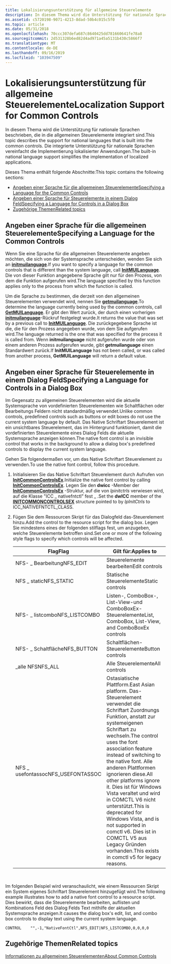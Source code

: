 ```yaml
---
title: Lokalisierungsunterstützung für allgemeine Steuerelemente
description: In diesem Thema wird die Unterstützung für nationale Sprachen beschrieben, die in die allgemeinen Steuerelemente integriert sind.
ms.assetid: c5720198-9071-4213-8dad-50b4c015c5f0
ms.topic: article
ms.date: 05/31/2018
ms.openlocfilehash: 70ccc307defa687c8640425dd781660641fe78a8
ms.sourcegitcommit: 2d531328b6ed82d4ad971a45a5131b430c5866f7
ms.translationtype: MT
ms.contentlocale: de-DE
ms.lasthandoff: 09/16/2019
ms.locfileid: "103947509"
---
```

# <a name="localization-support-for-common-controls"></a><span data-ttu-id="b8966-103">Lokalisierungsunterstützung für allgemeine Steuerelemente</span><span class="sxs-lookup"><span data-stu-id="b8966-103">Localization Support for Common Controls</span></span>

<span data-ttu-id="b8966-104">In diesem Thema wird die Unterstützung für nationale Sprachen beschrieben, die in die allgemeinen Steuerelemente integriert sind.</span><span class="sxs-lookup"><span data-stu-id="b8966-104">This topic describes the support for national languages that is built into the common controls.</span></span> <span data-ttu-id="b8966-105">Die integrierte Unterstützung für nationale Sprachen vereinfacht die Implementierung lokalisierter Anwendungen.</span><span class="sxs-lookup"><span data-stu-id="b8966-105">The built-in national language support simplifies the implementation of localized applications.</span></span>

<span data-ttu-id="b8966-106">Dieses Thema enthält folgende Abschnitte:</span><span class="sxs-lookup"><span data-stu-id="b8966-106">This topic contains the following sections:</span></span>

-   [<span data-ttu-id="b8966-107">Angeben einer Sprache für die allgemeinen Steuerelemente</span><span class="sxs-lookup"><span data-stu-id="b8966-107">Specifying a Language for the Common Controls</span></span>](#specifying-a-language-for-the-common-controls)
-   [<span data-ttu-id="b8966-108">Angeben einer Sprache für Steuerelemente in einem Dialog Feld</span><span class="sxs-lookup"><span data-stu-id="b8966-108">Specifying a Language for Controls in a Dialog Box</span></span>](#specifying-a-language-for-controls-in-a-dialog-box)
-   [<span data-ttu-id="b8966-109">Zugehörige Themen</span><span class="sxs-lookup"><span data-stu-id="b8966-109">Related topics</span></span>](#related-topics)

## <a name="specifying-a-language-for-the-common-controls"></a><span data-ttu-id="b8966-110">Angeben einer Sprache für die allgemeinen Steuerelemente</span><span class="sxs-lookup"><span data-stu-id="b8966-110">Specifying a Language for the Common Controls</span></span>

<span data-ttu-id="b8966-111">Wenn Sie eine Sprache für die allgemeinen Steuerelemente angeben möchten, die sich von der Systemsprache unterscheiden, wenden Sie sich an [**initmuilanguage**](/windows/desktop/api/Commctrl/nf-commctrl-initmuilanguage).</span><span class="sxs-lookup"><span data-stu-id="b8966-111">If you want to specify a language for the common controls that is different than the system language, call [**InitMUILanguage**](/windows/desktop/api/Commctrl/nf-commctrl-initmuilanguage).</span></span> <span data-ttu-id="b8966-112">Die von dieser Funktion angegebene Sprache gilt nur für den Prozess, von dem die Funktion aufgerufen wird.</span><span class="sxs-lookup"><span data-stu-id="b8966-112">The language specified by this function applies only to the process from which the function is called.</span></span>

<span data-ttu-id="b8966-113">Um die Sprache zu bestimmen, die derzeit von den allgemeinen Steuerelementen verwendet wird, nennen Sie [**getmuilanguage**](/windows/desktop/api/Commctrl/nf-commctrl-getmuilanguage).</span><span class="sxs-lookup"><span data-stu-id="b8966-113">To determine the language currently being used by the common controls, call [**GetMUILanguage**](/windows/desktop/api/Commctrl/nf-commctrl-getmuilanguage).</span></span> <span data-ttu-id="b8966-114">Er gibt den Wert zurück, der durch einen vorherigen [**initmuilanguage**](/windows/desktop/api/Commctrl/nf-commctrl-initmuilanguage)-Rückruf festgelegt wurde.</span><span class="sxs-lookup"><span data-stu-id="b8966-114">It returns the value that was set by a previous call to [**InitMUILanguage**](/windows/desktop/api/Commctrl/nf-commctrl-initmuilanguage).</span></span> <span data-ttu-id="b8966-115">Die zurückgegebene Sprache ist die, die für den Prozess angegeben wurde, von dem Sie aufgerufen wird.</span><span class="sxs-lookup"><span data-stu-id="b8966-115">The language returned is the one that was specified for the process it is called from.</span></span> <span data-ttu-id="b8966-116">Wenn **initmuilanguage** nicht aufgerufen wurde oder von einem anderen Prozess aufgerufen wurde, gibt **getmuilanguage** einen Standardwert zurück.</span><span class="sxs-lookup"><span data-stu-id="b8966-116">If **InitMUILanguage** has not been called, or was called from another process, **GetMUILanguage** will return a default value.</span></span>

## <a name="specifying-a-language-for-controls-in-a-dialog-box"></a><span data-ttu-id="b8966-117">Angeben einer Sprache für Steuerelemente in einem Dialog Feld</span><span class="sxs-lookup"><span data-stu-id="b8966-117">Specifying a Language for Controls in a Dialog Box</span></span>

<span data-ttu-id="b8966-118">Im Gegensatz zu allgemeinen Steuerelementen wird die aktuelle Systemsprache von vordefinierten Steuerelementen wie Schaltflächen oder Bearbeitungs Feldern nicht standardmäßig verwendet.</span><span class="sxs-lookup"><span data-stu-id="b8966-118">Unlike common controls, predefined controls such as buttons or edit boxes do not use the current system language by default.</span></span> <span data-ttu-id="b8966-119">Das Native Schriftart Steuerelement ist ein unsichtbares Steuerelement, das im Hintergrund funktioniert, damit die vordefinierten Steuerelemente eines Dialog Felds die aktuelle Systemsprache anzeigen können.</span><span class="sxs-lookup"><span data-stu-id="b8966-119">The native font control is an invisible control that works in the background to allow a dialog box's predefined controls to display the current system language.</span></span>

<span data-ttu-id="b8966-120">Gehen Sie folgendermaßen vor, um das Native Schriftart Steuerelement zu verwenden.</span><span class="sxs-lookup"><span data-stu-id="b8966-120">To use the native font control, follow this procedure.</span></span>

1.  <span data-ttu-id="b8966-121">Initialisieren Sie das Native Schriftart Steuerelement durch Aufrufen von [**InitCommonControlsEx**](/windows/desktop/api/Commctrl/nf-commctrl-initcommoncontrolsex).</span><span class="sxs-lookup"><span data-stu-id="b8966-121">Initialize the native font control by calling [**InitCommonControlsEx**](/windows/desktop/api/Commctrl/nf-commctrl-initcommoncontrolsex).</span></span> <span data-ttu-id="b8966-122">Legen Sie den **dwicc** -Member der [**InitCommonControlsEx**](/windows/win32/api/commctrl/ns-commctrl-initcommoncontrolsex) -Struktur, auf die von *lpinitctrls* verwiesen wird, auf die Klasse "ICC \_ nativefntctl" fest \_ .</span><span class="sxs-lookup"><span data-stu-id="b8966-122">Set the **dwICC** member of the [**INITCOMMONCONTROLSEX**](/windows/win32/api/commctrl/ns-commctrl-initcommoncontrolsex) structure pointed to by *lpInitCtrls* to ICC\_NATIVEFNTCTL\_CLASS.</span></span>
2.  <span data-ttu-id="b8966-123">Fügen Sie dem Ressourcen Skript für das Dialogfeld das-Steuerelement hinzu.</span><span class="sxs-lookup"><span data-stu-id="b8966-123">Add the control to the resource script for the dialog box.</span></span> <span data-ttu-id="b8966-124">Legen Sie mindestens eines der folgenden stilflags fest, um anzugeben, welche Steuerelemente betroffen sind.</span><span class="sxs-lookup"><span data-stu-id="b8966-124">Set one or more of the following style flags to specify which controls will be affected.</span></span> 

    | <span data-ttu-id="b8966-125">Flag</span><span class="sxs-lookup"><span data-stu-id="b8966-125">Flag</span></span>              | <span data-ttu-id="b8966-126">Gilt für:</span><span class="sxs-lookup"><span data-stu-id="b8966-126">Applies to</span></span>                                                                                                                                                                                                                                                       |
    |-------------------|------------------------------------------------------------------------------------------------------------------------------------------------------------------------------------------------------------------------------------------------------------------|
    | <span data-ttu-id="b8966-127">NFS- \_ Bearbeitung</span><span class="sxs-lookup"><span data-stu-id="b8966-127">NFS\_EDIT</span></span>         | <span data-ttu-id="b8966-128">Steuerelemente bearbeiten</span><span class="sxs-lookup"><span data-stu-id="b8966-128">Edit controls</span></span>                                                                                                                                                                                                                                                    |
    | <span data-ttu-id="b8966-129">NFS \_ static</span><span class="sxs-lookup"><span data-stu-id="b8966-129">NFS\_STATIC</span></span>       | <span data-ttu-id="b8966-130">Statische Steuerelemente</span><span class="sxs-lookup"><span data-stu-id="b8966-130">Static controls</span></span>                                                                                                                                                                                                                                                  |
    | <span data-ttu-id="b8966-131">NFS- \_ listcombo</span><span class="sxs-lookup"><span data-stu-id="b8966-131">NFS\_LISTCOMBO</span></span>    | <span data-ttu-id="b8966-132">Listen-, ComboBox-, List-View-und ComboBoxEx-Steuerelemente</span><span class="sxs-lookup"><span data-stu-id="b8966-132">List, ComboBox, List-View, and ComboBoxEx controls</span></span>                                                                                                                                                                                                               |
    | <span data-ttu-id="b8966-133">NFS- \_ Schaltfläche</span><span class="sxs-lookup"><span data-stu-id="b8966-133">NFS\_BUTTON</span></span>       | <span data-ttu-id="b8966-134">Schaltflächen-Steuerelemente</span><span class="sxs-lookup"><span data-stu-id="b8966-134">Button controls</span></span>                                                                                                                                                                                                                                                  |
    | <span data-ttu-id="b8966-135">\_alle NFS</span><span class="sxs-lookup"><span data-stu-id="b8966-135">NFS\_ALL</span></span>          | <span data-ttu-id="b8966-136">Alle Steuerelemente</span><span class="sxs-lookup"><span data-stu-id="b8966-136">All controls</span></span>                                                                                                                                                                                                                                                     |
    | <span data-ttu-id="b8966-137">NFS \_ usefontassoc</span><span class="sxs-lookup"><span data-stu-id="b8966-137">NFS\_USEFONTASSOC</span></span> | <span data-ttu-id="b8966-138">Ostasiatische Plattform.</span><span class="sxs-lookup"><span data-stu-id="b8966-138">East Asian platform.</span></span> <span data-ttu-id="b8966-139">Das-Steuerelement verwendet die Schriftart Zuordnungs Funktion, anstatt zur systemeigenen Schriftart zu wechseln.</span><span class="sxs-lookup"><span data-stu-id="b8966-139">The control uses the font association feature instead of switching to the native font.</span></span> <span data-ttu-id="b8966-140">Alle anderen Plattformen ignorieren diese.</span><span class="sxs-lookup"><span data-stu-id="b8966-140">All other platforms ignore it.</span></span> <span data-ttu-id="b8966-141">Dies ist für Windows Vista veraltet und wird in COMCTL V6 nicht unterstützt.</span><span class="sxs-lookup"><span data-stu-id="b8966-141">This is deprecated for Windows Vista, and is not supported in comctl v6.</span></span> <span data-ttu-id="b8966-142">Dies ist in COMCTL V5 aus Legacy Gründen vorhanden.</span><span class="sxs-lookup"><span data-stu-id="b8966-142">This exists in comctl v5 for legacy reasons.</span></span> |

    

     

<span data-ttu-id="b8966-143">Im folgenden Beispiel wird veranschaulicht, wie einem Ressourcen Skript ein System eigenes Schriftart Steuerelement hinzugefügt wird.</span><span class="sxs-lookup"><span data-stu-id="b8966-143">The following example illustrates how to add a native font control to a resource script.</span></span> <span data-ttu-id="b8966-144">Dies bewirkt, dass die Steuerelemente bearbeiten, auflisten und Kombinations Feld des Dialog Felds Text mithilfe der aktuellen Systemsprache anzeigen.</span><span class="sxs-lookup"><span data-stu-id="b8966-144">It causes the dialog box's edit, list, and combo box controls to display text using the current system language.</span></span>


```
CONTROL    "",-1,"NativeFontCtl",NFS_EDIT|NFS_LISTCOMBO,0,0,0,0
```



## <a name="related-topics"></a><span data-ttu-id="b8966-145">Zugehörige Themen</span><span class="sxs-lookup"><span data-stu-id="b8966-145">Related topics</span></span>

<dl> <dt>

[<span data-ttu-id="b8966-146">Informationen zu allgemeinen Steuerelementen</span><span class="sxs-lookup"><span data-stu-id="b8966-146">About Common Controls</span></span>](common-controls-intro.md)
</dt> </dl>

 

 




